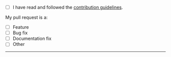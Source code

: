 - [ ] I have read and followed the [contribution guidelines](https://github.com/Alorel/polyfill.io-aot/blob/master/.github/CONTRIBUTING.md).

My pull request is a:

- [ ] Feature
- [ ] Bug fix
- [ ] Documentation fix
- [ ] Other

-----
